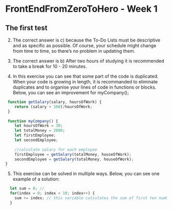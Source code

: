 # FrontEndFromZeroToHero - Week 1

## The first test

2. The correct answer is c) because the To-Do Lists must be descriptive and as specific as possible. 
Of course, your schedule might change from time to time, so there’s no problem in updating them.

3. The correct answer is b) After two hours of studying it is recommended to take a break for 10 - 20 minutes.

4.  In this exercise you can see that some part of the code is duplicated. When your code is growing in length, it is recommanded to eliminate duplicates and to organise your lines of code in functions or blocks.
Below, you can see an improvement for myCompany();
```javascript
 function getSalary(salary, hoursOfWork) {
    return (salary + 100)/hoursOfWork;
 }
 
 function myCompany() {
    let hoursOfWork = 30;
    let totalMoney = 2000;
    let firstEmployee;
    let secondEmployee;
    
    //calculate salary for each employee
    firstEmployee = getSalary(totalMoney, houseOfWork);
    secondEmployee = getSalary(totalMoney, houseOfWork);
}
```

5. This exercise can be solved in multiple ways. Below, you can see one example of a solution:

```javascript
  let sum = 0; // 
  for(index = 0; index < 10; index++) {
    sum += index; // this variable calculates the sum of first ten numbers and it is good to rename into **sum** 
  }
``` 

